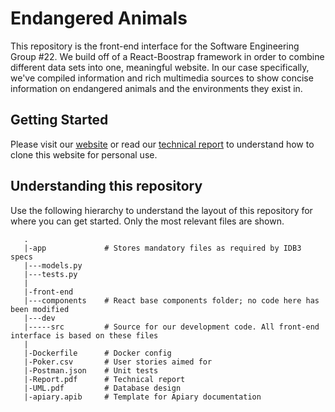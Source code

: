 # Endangered Animals

This repository is the front-end interface for the Software Engineering Group #22. We build off of a React-Boostrap framework in order to combine different data sets into one, meaningful website. In our case specifically, we've compiled information and rich multimedia sources to show concise information on endangered animals and the environments they exist in.

## Getting Started
Please visit our [website](http://endangered-animals.me) or read our [technical report](https://utexas.app.box.com/s/sjecumzujuh5kwsqn1vrkhfjjbwwgbwr) to understand how to clone this website for personal use.

## Understanding this repository
Use the following hierarchy to understand the layout of this repository for where you can get started. Only the most relevant files are shown.

```
   .
   |-app             # Stores mandatory files as required by IDB3 specs
   |---models.py
   |---tests.py
   |
   |-front-end
   |---components    # React base components folder; no code here has been modified
   |---dev
   |-----src         # Source for our development code. All front-end interface is based on these files
   |
   |-Dockerfile      # Docker config
   |-Poker.csv       # User stories aimed for
   |-Postman.json    # Unit tests
   |-Report.pdf      # Technical report
   |-UML.pdf         # Database design
   |-apiary.apib     # Template for Apiary documentation
```